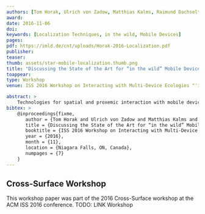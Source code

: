```yaml
---
authors: [Tom Horak, Ulrich von Zadow, Matthias Kalms, Raimund Dachselt]
award:
date: 2016-11-06
doi:
keywords: [Localization Techniques, in the wild, Mobile Devices]
pages:
pdf: https://imld.de/cnt/uploads/Horak-2016-Localization.pdf
publisher:
teaser:
thumb: assets/star-mobile-localization.thumb.png
title: "Discussing the State of the Art for “in the wild” Mobile Device Localization"
toappear:
type: Workshop
venue: ISS 2016 Workshop on Interacting with Multi-Device Ecologies "'in the wild"'

abstract: >
    Technologies for spatial and proxemic interaction with mobile devices depend inherently on the ability to obtain information on the device’s position (i.e., to localize the device). Numerous technologies have been proposed for this, each with their own strengths and weaknesses, but deciding which one to use in a particular context is challenging. In this paper, we examine current technologies for the localization of mobile devices and categorize them into a taxonomy based on their technological similarity. By considering numerous properties (e.g., precision, battery usage, scalability, required infrastructure, deployment) and discussing how these impact usability in different scenarios, we aim to allow other researchers informed decisions on the localization techniques to use for a particular application case.
bibtex: >
    @inproceedings{fixme,
       author = {Tom Horak and Ulrich von Zadow and Matthias Kalms and Raimund Dachselt},
       title = {Discussing the State of the Art for “in the wild” Mobile Device Localization},
       booktitle = {ISS 2016 Workshop on Interacting with Multi-Device Ecologies "'in the wild"'},
       year = {2016},
       month = {11},
       location = {Niagara Falls, ON, Canada},
       numpages = {7}
    }
---
```


## Cross-Surface Workshop
This workshop paper was part of the 2016 Cross-Surface workshop at the ACM ISS 2016 conference.
TODO: LINK Workshop